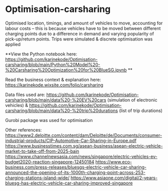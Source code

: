 # Optimisation-carsharing
Optimised location, timings, and amount of vehicles to move, accounting for labour costs – this is because vehicles 
have to be moved between different charging points due to a difference in demand and varying popularity of pick-up/return points. 
Trips were simulated & discrete optimisation was applied


**View the Python notebook here: https://github.com/karinekode/Optimisation-carsharing/blob/main/Python%20Model%20-%20Carsharing%20Optimization%20for%20BlueSG.ipynb **

Read the business context & explanation here: https://karinekode.wixsite.com/folio/carsharing 


Data files used are: https://github.com/karinekode/Optimisation-carsharing/blob/main/data%20-%20EV%20cars (simulation of electronic vehicles) & https://github.com/karinekode/Optimisation-carsharing/blob/main/data%20-%20trip%20durations (list of trip durations) 

Gurobi package was used for optimisation

Other references: 
https://www2.deloitte.com/content/dam/Deloitte/de/Documents/consumer-industrial-products/CIP-Automotive-Car-Sharing-in-Europe.pdf
https://www.businesstimes.com.sg/asean-business/asean-electric-vehicle-market-to-take-off-from-2025-bain
https://www.channelnewsasia.com/news/singapore/electric-vehicles-ev-budget2020-reaction-singapore-12450184
https://www.eco-business.com/press-releases/bluesgs-electric-vehicle-car-sharing-announced-the-opening-of-its-1000th-charging-point-across-253-charging-stations-island-wide/
https://www.asiaone.com/digital/2-years-bluesg-has-electric-vehicle-car-sharing-improved-singapore
